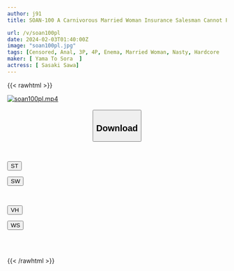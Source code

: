 ```yaml
---
author: j91
title: SOAN-100 A Carnivorous Married Woman Insurance Salesman Cannot Forget The Taste Of Anal Sex She Was Trained In During Her Student Days And Applies For AV. Two-hole Anal Grogginess Sasaki-san

url: /v/soan100pl
date: 2024-02-03T01:40:00Z
image: "soan100pl.jpg"
tags: [Censored, Anal, 3P, 4P, Enema, Married Woman, Nasty, Hardcore	]
maker: [ Yama To Sora  ]
actress: [ Sasaki Sawa]
---
```



{{< rawhtml >}}

<div class="video" data-videoid="0DG0YrrLextgqJ">
    <a href="javascript:;">
        <img src="/v/soan100pl/soan100pl.jpg" width="WIDTH" height="HEIGHT" alt="soan100pl.mp4" loading="lazy">
    </a>
</div>

<script type="text/javascript" src="https://j91.asia/asset/on-demand-st.js"></script>

<br>
  <link rel="stylesheet" href="https://j91.asia/asset/bs5.css">
  
  <center>
  <button class="btn btn-primary" type="button" data-bs-toggle="collapse" data-bs-target=".multi-collapse" aria-expanded="false" aria-controls="multiCollapseExample1 multiCollapseExample2"><h2>Download</h2></button></center>
</p>
<div class="row">
  <div class="col">
    <div class="collapse multi-collapse" id="multiCollapseExample1">
      <div class="card card-body">
	      	      <br>
<div class="buttons">  
<p><a href="https://streamtape.to/v/0DG0YrrLextgqJ" target="_blank"><button class="btn-hover color-3"><i class="fa fa-download"></i> ST</button></a></p>
<p><a href="https://flaswish.com/7k2wkecsaf4n" target="_blank"><button class="btn-hover color-2"><i class="fa fa-download"></i> SW</button></a></p></div>
    </div>
  </div>
</div>
  <div class="col">
    <div class="collapse multi-collapse" id="multiCollapseExample2">
      <div class="card card-body">
	      <br>
<div class="buttons">
<p><a href="javascript:;" target="_blank"><button class="btn-hover color-9"><i class="fa fa-download"></i> VH</button></a></p>
<p><a href="javascript:;" target="_blank"><button class="btn-hover color-8"><i class="fa fa-download"></i> WS</button></a></p></div>
<br><br>
      </div>
    </div>
  </div>
</div>

{{< /rawhtml >}}